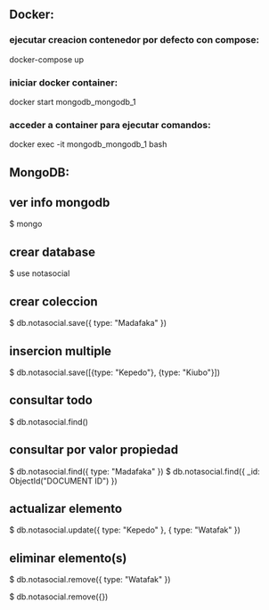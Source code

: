 
## Docker:

### ejecutar creacion contenedor por defecto con compose:

docker-compose up

### iniciar docker container:

docker start mongodb_mongodb_1

### acceder a container para ejecutar comandos:

docker exec -it mongodb_mongodb_1 bash

## MongoDB:

## ver info mongodb

$ mongo

## crear database

$ use notasocial

## crear coleccion

$ db.notasocial.save({ type: "Madafaka" })

## insercion multiple

$ db.notasocial.save([{type: "Kepedo"}, {type: "Kiubo"}])

## consultar todo

$ db.notasocial.find()

## consultar por valor propiedad

$ db.notasocial.find({ type: "Madafaka" })
$ db.notasocial.find({ _id: ObjectId("DOCUMENT ID") })

## actualizar elemento

$ db.notasocial.update({ type: "Kepedo" }, { type: "Watafak" })

## eliminar elemento(s)

$ db.notasocial.remove({ type: "Watafak" })

$ db.notasocial.remove({})